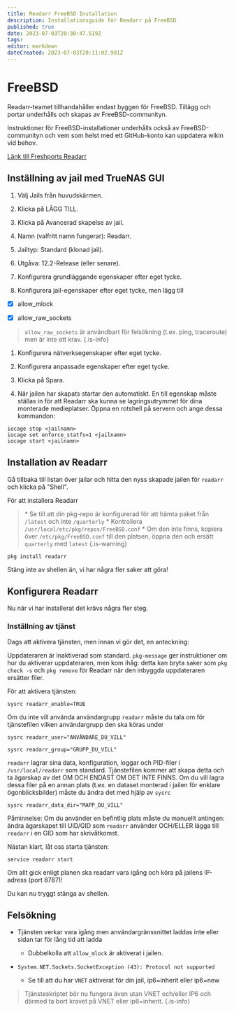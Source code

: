 ```yaml
---
title: Readarr FreeBSD Installation
description: Installationsguide för Readarr på FreeBSD
published: true
date: 2023-07-03T20:30:47.519Z
tags: 
editor: markdown
dateCreated: 2023-07-03T20:11:02.991Z
---
```


# FreeBSD

Readarr-teamet tillhandahåller endast byggen för FreeBSD. Tillägg och portar underhålls och skapas av FreeBSD-communityn.

Instruktioner för FreeBSD-installationer underhålls också av FreeBSD-communityn och vem som helst med ett GitHub-konto kan uppdatera wikin vid behov.

[Länk till Freshports Readarr](https://www.freshports.org/net-p2p/readarr/)

## Inställning av jail med TrueNAS GUI

1. Välj Jails från huvudskärmen.

1. Klicka på LÄGG TILL.

1. Klicka på Avancerad skapelse av jail.

1. Namn (valfritt namn fungerar): Readarr.

1. Jailtyp: Standard (klonad jail).

1. Utgåva: 12.2-Release (eller senare).

1. Konfigurera grundläggande egenskaper efter eget tycke.

1. Konfigurera jail-egenskaper efter eget tycke, men lägg till

- [x] allow_mlock

- [x] allow_raw_sockets

> `allow_raw_sockets` är användbart för felsökning (t.ex. ping, traceroute) men är inte ett krav. {.is-info}

1. Konfigurera nätverksegenskaper efter eget tycke.

1. Konfigurera anpassade egenskaper efter eget tycke.

1. Klicka på Spara.

1. När jailen har skapats startar den automatiskt. En till egenskap måste ställas in för att Readarr ska kunna se lagringsutrymmet för dina monterade medieplatser. Öppna en rotshell på servern och ange dessa kommandon:

```shell
iocage stop <jailnamn>
iocage set enforce_statfs=1 <jailnamn>
iocage start <jailnamn>
```

## Installation av Readarr

Gå tillbaka till listan över jailar och hitta den nyss skapade jailen för `readarr` och klicka på "Shell".

För att installera Readarr

> \* Se till att din pkg-repo är konfigurerad för att hämta paket från `/latest` och inte `/quarterly`
> \* Kontrollera `/usr/local/etc/pkg/repos/FreeBSD.conf`
> \* Om den inte finns, kopiera över `/etc/pkg/FreeBSD.conf` till den platsen, öppna den och ersätt `quarterly` med `latest`
{.is-warning}

```shell
pkg install readarr
```

Stäng inte av shellen än, vi har några fler saker att göra!

## Konfigurera Readarr

Nu när vi har installerat det krävs några fler steg.

### Inställning av tjänst

Dags att aktivera tjänsten, men innan vi gör det, en anteckning:

Uppdateraren är inaktiverad som standard. `pkg-message` ger instruktioner om hur du aktiverar uppdateraren, men kom ihåg: detta kan bryta saker som `pkg check -s` och `pkg remove` för Readarr när den inbyggda uppdateraren ersätter filer.

För att aktivera tjänsten:

```shell
sysrc readarr_enable=TRUE
```

Om du inte vill använda användargrupp `readarr` måste du tala om för tjänstefilen vilken användargrupp den ska köras under

```shell
sysrc readarr_user="ANVÄNDARE_DU_VILL"
```

```shell
sysrc readarr_group="GRUPP_DU_VILL"
```

`readarr` lagrar sina data, konfiguration, loggar och PID-filer i `/usr/local/readarr` som standard. Tjänstefilen kommer att skapa detta och ta ägarskap av det OM OCH ENDAST OM DET INTE FINNS. Om du vill lagra dessa filer på en annan plats (t.ex. en dataset monterad i jailen för enklare ögonblicksbilder) måste du ändra det med hjälp av `sysrc`

```shell
sysrc readarr_data_dir="MAPP_DU_VILL"
```

Påminnelse: Om du använder en befintlig plats måste du manuellt antingen: ändra ägarskapet till UID/GID som `readarr` använder OCH/ELLER lägga till `readarr` i en GID som har skrivåtkomst.

Nästan klart, låt oss starta tjänsten:

```shell
service readarr start
```

Om allt gick enligt planen ska readarr vara igång och köra på jailens IP-adress (port 8787)!

Du kan nu tryggt stänga av shellen.

## Felsökning

- Tjänsten verkar vara igång men användargränssnittet laddas inte eller sidan tar för lång tid att ladda
  - Dubbelkolla att `allow_mlock` är aktiverat i jailen.
  
- `System.NET.Sockets.SocketException (43): Protocol not supported`
  - Se till att du har `VNET` aktiverat för din jail, ip6=inherit eller ip6=new

> Tjänsteskriptet bör nu fungera även utan VNET och/eller IP6 och därmed ta bort kravet på VNET eller ip6=inherit. {.is-info}